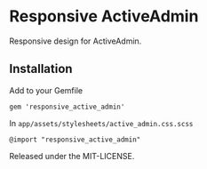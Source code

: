 Responsive ActiveAdmin
======================

Responsive design for ActiveAdmin.

Installation
------------

Add to your Gemfile

    gem 'responsive_active_admin'

In `app/assets/stylesheets/active_admin.css.scss`

    @import "responsive_active_admin"

Released under the MIT-LICENSE.
